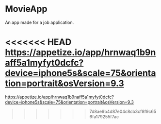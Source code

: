 # MovieApp
An app made for a job application.

<<<<<<< HEAD
https://appetize.io/app/hrnwaq1b9naff5a1myfyt0dcfc?device=iphone5s&scale=75&orientation=portrait&osVersion=9.3
=======
https://appetize.io/app/hrnwaq1b9naff5a1myfyt0dcfc?device=iphone5s&scale=75&orientation=portrait&osVersion=9.3
>>>>>>> 7d8ae9b4d87e04c8cb3cf8f9c656fa179255f7ac
